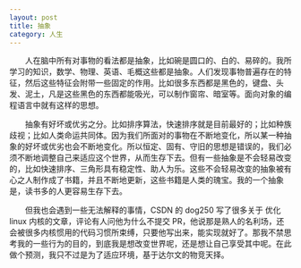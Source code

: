 ```yaml
---
layout: post
title: 抽象
category: 人生
---
```


&emsp;&emsp;人在脑中所有对事物的看法都是抽象，比如碗是圆口的、白的、易碎的。我所学习的知识，数学、物理、英语、毛概这些都是抽象。人们发现事物普遍存在的特征，然后这些特征会附带一些固定的作用。比如很多东西都是黑色的，键盘、头发、泥土，凡是这些黑色的东西都能吸光，可以制作窗帘、暗室等。面向对象的编程语言中就有这样的思想。

&emsp;&emsp;抽象有好坏或优劣之分。比如排序算法，快速排序就是目前最好的；比如种族歧视；比如人类命运共同体。因为我们所面对的事物在不断地变化，所以某一种抽象的好坏或优劣也会不断地变化。所以恒定、固有、守旧的思想是错误的，我们必须不断地调整自己来适应这个世界，从而生存下去。但有一些抽象是不会轻易改变的，比如快速排序、三角形具有稳定性、助人为乐。这些不会轻易改变的抽象被有心之人制作成了书籍，并且不断地更新，这些书籍是人类的瑰宝。我的一个抽象是，读书多的人更容易生存下去。

&emsp;&emsp;但我也会遇到一些无法解释的事情，CSDN 的 dog250 写了很多关于 优化 linux 内核的文章，评论有人问他为什么不提交 PR，他说那是熟人的名利场，还会被很多内核惯用的代码习惯所束缚，只要他写出来，能实现就好了。那我不禁思考我的一些行为的目的，到底我是想改变世界呢，还是想让自己享受其中呢。在此做个预测，我只不过是为了适应环境，基于达尔文的物竞天择。
